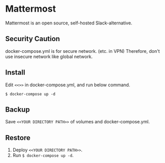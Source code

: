 # Mattermost

Mattermost is an open source, self-hosted Slack-alternative.

## Security Caution

docker-compose.yml is for secure network. (etc. in VPN)
Therefore, don't use insecure network like global network.

## Install

Edit `<<>>` in docker-compose.yml, and run below command.

  ```
  $ docker-compose up -d
  ```

## Backup

Save `<<YOUR DIRECTORY PATH>>` of volumes and docker-compose.yml.

## Restore

1. Deploy `<<YOUR DIRECTORY PATH>>`.
1. Run `$ docker-compose up -d`.
